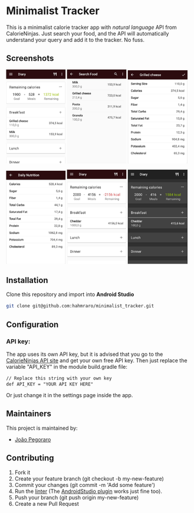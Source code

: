 # Minimalist Tracker

This is a minimalist calorie tracker app with *natural language* API from CalorieNinjas.
Just search your food, and the API will automatically understand your query and add it to the tracker.
No fuss.

## Screenshots
<p float="left">
  <img src="https://github.com/hahmraro/minimalist_tracker/blob/master/screenshots/Screenshot1.jpeg" width="32%" />
  <img src="https://github.com/hahmraro/minimalist_tracker/blob/master/screenshots/Screenshot2.jpeg" width="32%" />
  <img src="https://github.com/hahmraro/minimalist_tracker/blob/master/screenshots/Screenshot3.jpeg" width="32%" />
</p>
<p float="left">
  <img src="https://github.com/hahmraro/minimalist_tracker/blob/master/screenshots/Screenshot4.jpeg" width="32%" />
  <img src="https://github.com/hahmraro/minimalist_tracker/blob/master/screenshots/Screenshot5.jpeg" width="32%" />
  <img src="https://github.com/hahmraro/minimalist_tracker/blob/master/screenshots/Screenshot6.jpeg" width="32%" />
</p>

## Installation
Clone this repository and import into **Android Studio**
```bash
git clone git@github.com:hahmraro/minimalist_tracker.git
```

## Configuration
### API key:
The app uses its own API key, but it is advised that you go to the [CalorieNinjas API site](https://calorieninjas.com/api) and get your own free API key.
Then just replace the variable "API_KEY" in the module build.gradle file:
```
// Replace this string with your own key
def API_KEY = "YOUR API KEY HERE"
```
Or just change it in the settings page inside the app.

## Maintainers
This project is maintained by:
* [João Pegoraro](http://github.com/hahmraro)

## Contributing

1. Fork it
2. Create your feature branch (git checkout -b my-new-feature)
3. Commit your changes (git commit -m 'Add some feature')
4. Run the [linter](https://ktlint.github.io/) (The [AndroidStudio plugin](https://plugins.jetbrains.com/plugin/15057-ktlint-unofficial-) works just fine too).
5. Push your branch (git push origin my-new-feature)
6. Create a new Pull Request
